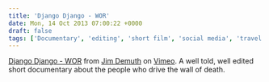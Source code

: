 ```yaml
---
title: 'Django Django - WOR'
date: Mon, 14 Oct 2013 07:00:22 +0000
draft: false
tags: ['Documentary', 'editing', 'short film', 'social media', 'travel']
---
```


[Django Django - WOR](http://vimeo.com/66585349) from [Jim Demuth](http://vimeo.com/jimdemuth) on [Vimeo](https://vimeo.com). A well told, well edited short documentary about the people who drive the wall of death.